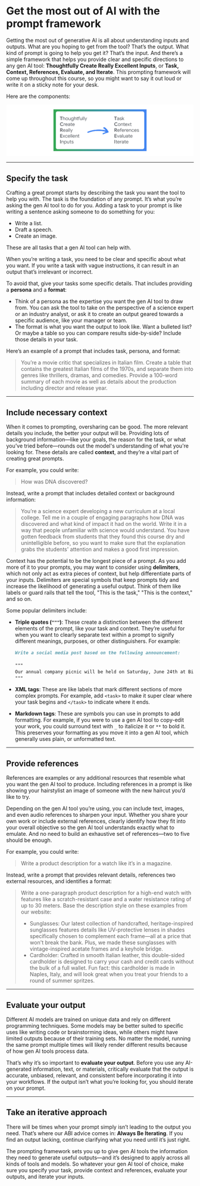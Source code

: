 # Get the most out of AI with the prompt framework

Getting the most out of generative AI is all about understanding inputs and outputs. What are you hoping to get from the tool? That’s the output. What kind of prompt is going to help you get it? That’s the input. And there’s a simple framework that helps you provide clear and specific directions to any gen AI tool: **Thoughtfully Create Really Excellent Inputs**, or **Task, Context, References, Evaluate, and Iterate**. This prompting framework will come up throughout this course, so you might want to say it out loud or write it on a sticky note for your desk.

Here are the components:  

![Prompt Framework](./TCREI.png)

---

## Specify the task

Crafting a great prompt starts by describing the task you want the tool to help you with. The task is the foundation of any prompt. It’s what you’re asking the gen AI tool to do for you. Adding a task to your prompt is like writing a sentence asking someone to do something for you:  

- Write a list.
- Draft a speech.
- Create an image.

These are all tasks that a gen AI tool can help with.

When you’re writing a task, you need to be clear and specific about what you want. If you write a task with vague instructions, it can result in an output that’s irrelevant or incorrect.  

To avoid that, give your tasks some specific details. That includes providing a **persona** and a **format**:

- Think of a persona as the expertise you want the gen AI tool to draw from. You can ask the tool to take on the perspective of a science expert or an industry analyst, or ask it to create an output geared towards a specific audience, like your manager or team.
- The format is what you want the output to look like. Want a bulleted list? Or maybe a table so you can compare results side-by-side? Include those details in your task.

Here’s an example of a prompt that includes task, persona, and format:  

> You’re a movie critic that specializes in Italian film. Create a table that contains the greatest Italian films of the 1970s, and separate them into genres like thrillers, dramas, and comedies. Provide a 100-word summary of each movie as well as details about the production including director and release year.

---

## Include necessary context  

When it comes to prompting, oversharing can be good. The more relevant details you include, the better your output will be. Providing lots of background information—like your goals, the reason for the task, or what you’ve tried before—rounds out the model's understanding of what you're looking for. These details are called **context**, and they’re a vital part of creating great prompts.

For example, you could write:  

> How was DNA discovered?

Instead, write a prompt that includes detailed context or background information:  

> You’re a science expert developing a new curriculum at a local college. Tell me in a couple of engaging paragraphs how DNA was discovered and what kind of impact it had on the world. Write it in a way that people unfamiliar with science would understand. You have gotten feedback from students that they found this course dry and unintelligible before, so you want to make sure that the explanation grabs the students' attention and makes a good first impression.

Context has the potential to be the longest piece of a prompt. As you add more of it to your prompts, you may want to consider using **delimiters**, which not only act as extra pieces of context, but help differentiate parts of your inputs. Delimiters are special symbols that keep prompts tidy and increase the likelihood of generating a useful output. Think of them like labels or guard rails that tell the tool, "This is the task," "This is the context," and so on.

Some popular delimiters include:

- **Triple quotes (`"""`)**: These create a distinction between the different elements of the prompt, like your task and context. They’re useful for when you want to clearly separate text within a prompt to signify different meanings, purposes, or other distinguishers.  For example:

    ```markdown
    Write a social media post based on the following announcement:

    """
    Our annual company picnic will be held on Saturday, June 24th at Bicentennial Park. We'll have food trucks, lawn games, and live music from 11am to 4pm. All employees and their families are welcome to attend.
    """
    ```

- **XML tags**: These are like labels that mark different sections of more complex prompts. For example, add `<task>` to make it super clear where your task begins and `</task>` to indicate where it ends.

- **Markdown tags**: These are symbols you can use in prompts to add formatting. For example, if you were to use a gen AI tool to copy-edit your work, you could surround text with `_` to italicize it or `**` to bold it. This preserves your formatting as you move it into a gen AI tool, which generally uses plain, or unformatted text.  

---

## Provide references  

References are examples or any additional resources that resemble what you want the gen AI tool to produce. Including references in a prompt is like showing your hairstylist an image of someone with the new haircut you’d like to try.

Depending on the gen AI tool you’re using, you can include text, images, and even audio references to sharpen your input. Whether you share your own work or include external references, clearly identify how they fit into your overall objective so the gen AI tool understands exactly what to emulate. And no need to build an exhaustive set of references—two to five should be enough.

For example, you could write:  

> Write a product description for a watch like it’s in a magazine.

Instead, write a prompt that provides relevant details, references two external resources, and identifies a format:  

> Write a one-paragraph product description for a high-end watch with features like a scratch-resistant case and a water resistance rating of up to 30 meters. Base the description style on these examples from our website:
>
> - Sunglasses: Our latest collection of handcrafted, heritage-inspired sunglasses features details like UV-protective lenses in shades specifically chosen to complement each frame—all at a price that won't break the bank. Plus, we made these sunglasses with vintage-inspired acetate frames and a keyhole bridge.
> - Cardholder: Crafted in smooth Italian leather, this double-sided cardholder is designed to carry your cash and credit cards without the bulk of a full wallet. Fun fact: this cardholder is made in Naples, Italy, and will look great when you treat your friends to a round of summer spritzes.

---

## Evaluate your output  

Different AI models are trained on unique data and rely on different programming techniques. Some models may be better suited to specific uses like writing code or brainstorming ideas, while others might have limited outputs because of their training sets. No matter the model, running the same prompt multiple times will likely render different results because of how gen AI tools process data.  

That’s why it’s so important to **evaluate your output**. Before you use any AI-generated information, text, or materials, critically evaluate that the output is accurate, unbiased, relevant, and consistent before incorporating it into your workflows. If the output isn’t what you’re looking for, you should iterate on your prompt.  

---

## Take an iterative approach  

There will be times when your prompt simply isn’t leading to the output you need. That’s where our ABI advice comes in: **Always Be Iterating**. If you find an output lacking, continue clarifying what you need until it’s just right.

The prompting framework sets you up to give gen AI tools the information they need to generate useful outputs—and it’s designed to apply across all kinds of tools and models. So whatever your gen AI tool of choice, make sure you specify your task, provide context and references, evaluate your outputs, and iterate your inputs.
